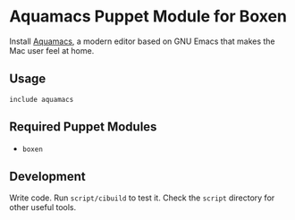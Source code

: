 # Aquamacs Puppet Module for Boxen

Install [Aquamacs](http://aquamacs.org/), a modern editor based on GNU Emacs that makes the Mac user feel at home.

## Usage

```puppet
include aquamacs
```

## Required Puppet Modules

* `boxen`

## Development

Write code. Run `script/cibuild` to test it. Check the `script`
directory for other useful tools.
